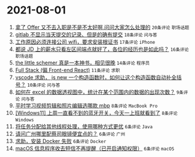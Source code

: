 # 2021-08-01

1. [拿了 Offer 又不去入职是不是不太好啊,问问大家怎么处理的](https://www.v2ex.com/t/792975) `20条评论` `职场话题`
1. [gitlab 不显示当天提交的记录、但是的确有提交](https://www.v2ex.com/t/792966) `18条评论` `问与答`
1. [工作原因必须连接公司 wifi，要求安装根证书](https://www.v2ex.com/t/792969) `17条评论` `iPhone`
1. [都说 JD 上的薪水只看左区间端点就好了，各位的经历也是如此吗？](https://www.v2ex.com/t/792951) `16条评论` `职场话题`
1. [the little schemer 真是一本神书，相见很晚](https://www.v2ex.com/t/792958) `14条评论` `程序员`
1. [Full Stack (偏 Front-end React)](https://www.v2ex.com/t/792957) `11条评论` `求职`
1. [vscode 求助， js new 一个构造函数时，如何让这个构造函数自动补全括号？](https://www.v2ex.com/t/792955) `10条评论` `问与答`
1. [如何在 excel 的数据透视图中，统计在某个范围内的数据的出现次数？](https://www.v2ex.com/t/792941) `9条评论` `问与答`
1. [平时学习视频剪辑和照片编辑选哪款 mbp](https://www.v2ex.com/t/792959) `8条评论` `MacBook Pro`
1. [[Windows11] 上周一直看不到的蓝牙开关，今天一上班就看到了](https://www.v2ex.com/t/792942) `8条评论` `Windows`
1. [将任务分配给其他线程处理，使用哪种方式更优](https://www.v2ex.com/t/792974) `6条评论` `Java`
1. [请问广州哪里配蔡司眼镜便宜点的？](https://www.v2ex.com/t/792970) `6条评论` `广州`
1. [求助，安装 Docker 失败](https://www.v2ex.com/t/792953) `6条评论` `Docker`
1. [macOS 信息程序收去短信不再提醒（已开启通知权限）](https://www.v2ex.com/t/792944) `6条评论` `macOS`
